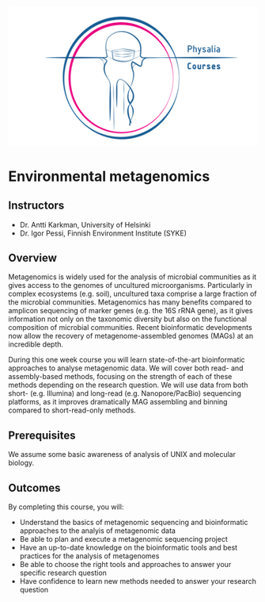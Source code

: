 ![](physalia-logo.png)

# Environmental metagenomics

## Instructors

- Dr. Antti Karkman, University of Helsinki
- Dr. Igor Pessi, Finnish Environment Institute (SYKE)

## Overview
Metagenomics is widely used for the analysis of microbial communities as it gives access to the genomes of uncultured microorganisms.
Particularly in complex ecosystems (e.g. soil), uncultured taxa comprise a large fraction of the microbial communities.
Metagenomics has many benefits compared to amplicon sequencing of marker genes (e.g. the 16S rRNA gene), as it gives information not only on the taxonomic diversity but also on the functional composition of microbial communities.
Recent bioinformatic developments now allow the recovery of metagenome-assembled genomes (MAGs) at an incredible depth.  

During this one week course you will learn state-of-the-art bioinformatic approaches to analyse metagenomic data.
We will cover both read- and assembly-based methods, focusing on the strength of each of these methods depending on the research question.
We will use data from both short- (e.g. Illumina) and long-read (e.g. Nanopore/PacBio) sequencing platforms, as it improves dramatically MAG assembling and binning compared to short-read-only methods.

## Prerequisites
We assume some basic awareness of analysis of UNIX and molecular biology.

## Outcomes
By completing this course, you will:

- Understand the basics of metagenomic sequencing and bioinformatic approaches to the analyis of metagenomic data
- Be able to plan and execute a metagenomic sequencing project
- Have an up-to-date knowledge on the bioinformatic tools and best practices for the analysis of metagenomes
- Be able to choose the right tools and approaches to answer your specific research question
- Have confidence to learn new methods needed to answer your research question
